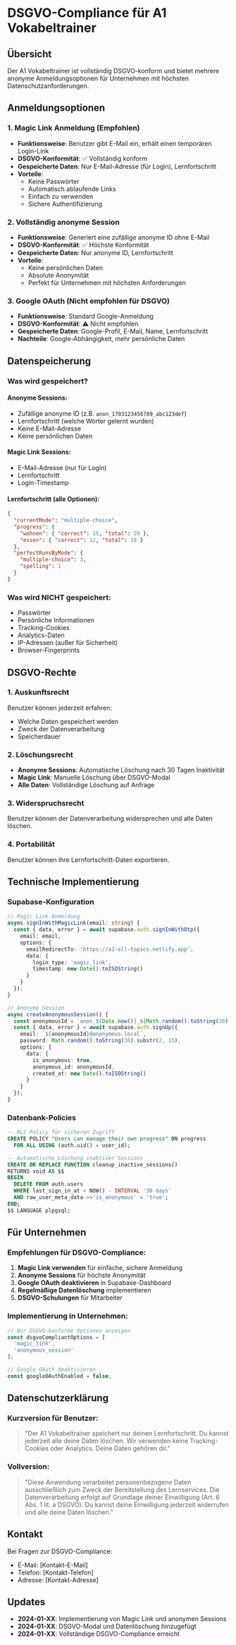 # DSGVO-Compliance für A1 Vokabeltrainer

## Übersicht

Der A1 Vokabeltrainer ist vollständig DSGVO-konform und bietet mehrere anonyme Anmeldungsoptionen für Unternehmen mit höchsten Datenschutzanforderungen.

## Anmeldungsoptionen

### 1. Magic Link Anmeldung (Empfohlen)
- **Funktionsweise**: Benutzer gibt E-Mail ein, erhält einen temporären Login-Link
- **DSGVO-Konformität**: ✅ Vollständig konform
- **Gespeicherte Daten**: Nur E-Mail-Adresse (für Login), Lernfortschritt
- **Vorteile**: 
  - Keine Passwörter
  - Automatisch ablaufende Links
  - Einfach zu verwenden
  - Sichere Authentifizierung

### 2. Vollständig anonyme Session
- **Funktionsweise**: Generiert eine zufällige anonyme ID ohne E-Mail
- **DSGVO-Konformität**: ✅ Höchste Konformität
- **Gespeicherte Daten**: Nur anonyme ID, Lernfortschritt
- **Vorteile**:
  - Keine persönlichen Daten
  - Absolute Anonymität
  - Perfekt für Unternehmen mit höchsten Anforderungen

### 3. Google OAuth (Nicht empfohlen für DSGVO)
- **Funktionsweise**: Standard Google-Anmeldung
- **DSGVO-Konformität**: ⚠️ Nicht empfohlen
- **Gespeicherte Daten**: Google-Profil, E-Mail, Name, Lernfortschritt
- **Nachteile**: Google-Abhängigkeit, mehr persönliche Daten

## Datenspeicherung

### Was wird gespeichert?

#### Anonyme Sessions:
- Zufällige anonyme ID (z.B. `anon_1703123456789_abc123def`)
- Lernfortschritt (welche Wörter gelernt wurden)
- Keine E-Mail-Adresse
- Keine persönlichen Daten

#### Magic Link Sessions:
- E-Mail-Adresse (nur für Login)
- Lernfortschritt
- Login-Timestamp

#### Lernfortschritt (alle Optionen):
```json
{
  "currentMode": "multiple-choice",
  "progress": {
    "wohnen": { "correct": 15, "total": 20 },
    "essen": { "correct": 12, "total": 18 }
  },
  "perfectRunsByMode": {
    "multiple-choice": 3,
    "spelling": 1
  }
}
```

### Was wird NICHT gespeichert:
- Passwörter
- Persönliche Informationen
- Tracking-Cookies
- Analytics-Daten
- IP-Adressen (außer für Sicherheit)
- Browser-Fingerprints

## DSGVO-Rechte

### 1. Auskunftsrecht
Benutzer können jederzeit erfahren:
- Welche Daten gespeichert werden
- Zweck der Datenverarbeitung
- Speicherdauer

### 2. Löschungsrecht
- **Anonyme Sessions**: Automatische Löschung nach 30 Tagen Inaktivität
- **Magic Link**: Manuelle Löschung über DSGVO-Modal
- **Alle Daten**: Vollständige Löschung auf Anfrage

### 3. Widerspruchsrecht
Benutzer können der Datenverarbeitung widersprechen und alle Daten löschen.

### 4. Portabilität
Benutzer können ihre Lernfortschritt-Daten exportieren.

## Technische Implementierung

### Supabase-Konfiguration

```typescript
// Magic Link Anmeldung
async signInWithMagicLink(email: string) {
  const { data, error } = await supabase.auth.signInWithOtp({
    email: email,
    options: {
      emailRedirectTo: 'https://a1-all-topics.netlify.app',
      data: {
        login_type: 'magic_link',
        timestamp: new Date().toISOString()
      }
    }
  });
}

// Anonyme Session
async createAnonymousSession() {
  const anonymousId = `anon_${Date.now()}_${Math.random().toString(36).substr(2, 9)}`;
  const { data, error } = await supabase.auth.signUp({
    email: `${anonymousId}@anonymous.local`,
    password: Math.random().toString(36).substr(2, 15),
    options: {
      data: {
        is_anonymous: true,
        anonymous_id: anonymousId,
        created_at: new Date().toISOString()
      }
    }
  });
}
```

### Datenbank-Policies

```sql
-- RLS Policy für sicheren Zugriff
CREATE POLICY "Users can manage their own progress" ON progress
  FOR ALL USING (auth.uid() = user_id);

-- Automatische Löschung inaktiver Sessions
CREATE OR REPLACE FUNCTION cleanup_inactive_sessions()
RETURNS void AS $$
BEGIN
  DELETE FROM auth.users 
  WHERE last_sign_in_at < NOW() - INTERVAL '30 days'
  AND raw_user_meta_data->>'is_anonymous' = 'true';
END;
$$ LANGUAGE plpgsql;
```

## Für Unternehmen

### Empfehlungen für DSGVO-Compliance:

1. **Magic Link verwenden** für einfache, sichere Anmeldung
2. **Anonyme Sessions** für höchste Anonymität
3. **Google OAuth deaktivieren** in Supabase-Dashboard
4. **Regelmäßige Datenlöschung** implementieren
5. **DSGVO-Schulungen** für Mitarbeiter

### Implementierung in Unternehmen:

```typescript
// Nur DSGVO-konforme Optionen anzeigen
const dsgvoCompliantOptions = [
  'magic_link',
  'anonymous_session'
];

// Google OAuth deaktivieren
const googleOAuthEnabled = false;
```

## Datenschutzerklärung

### Kurzversion für Benutzer:

> "Der A1 Vokabeltrainer speichert nur deinen Lernfortschritt. Du kannst jederzeit alle deine Daten löschen. Wir verwenden keine Tracking-Cookies oder Analytics. Deine Daten gehören dir."

### Vollversion:

> "Diese Anwendung verarbeitet personenbezogene Daten ausschließlich zum Zweck der Bereitstellung des Lernservices. Die Datenverarbeitung erfolgt auf Grundlage deiner Einwilligung (Art. 6 Abs. 1 lit. a DSGVO). Du kannst deine Einwilligung jederzeit widerrufen und alle deine Daten löschen."

## Kontakt

Bei Fragen zur DSGVO-Compliance:
- E-Mail: [Kontakt-E-Mail]
- Telefon: [Kontakt-Telefon]
- Adresse: [Kontakt-Adresse]

## Updates

- **2024-01-XX**: Implementierung von Magic Link und anonymen Sessions
- **2024-01-XX**: DSGVO-Modal und Datenlöschung hinzugefügt
- **2024-01-XX**: Vollständige DSGVO-Compliance erreicht 
